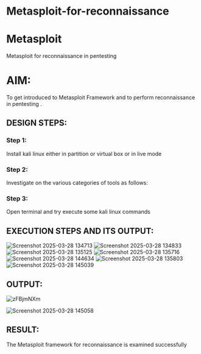 # Metasploit-for-reconnaissance
# Metasploit
Metasploit for reconnaissance in pentesting

# AIM:

To get introduced to Metasploit Framework and to  perform reconnaissance  in pentesting .

## DESIGN STEPS:

### Step 1:

Install kali linux either in partition or virtual box or in live mode

### Step 2:

Investigate on the various categories of tools as follows:

### Step 3:

Open terminal and try execute some kali linux commands

## EXECUTION STEPS AND ITS OUTPUT:
![Screenshot 2025-03-28 134713](https://github.com/user-attachments/assets/14fdde84-fc4a-4797-8e46-b1515f13984b)
![Screenshot 2025-03-28 134833](https://github.com/user-attachments/assets/3f08834f-c945-4049-b6ac-a0b221507411)
![Screenshot 2025-03-28 135125](https://github.com/user-attachments/assets/14757cd8-0f1f-4e36-8a5f-9dc5e8c94f15)
![Screenshot 2025-03-28 135716](https://github.com/user-attachments/assets/d94d640a-64b1-4795-b748-a0ef30f2ef4e)
![Screenshot 2025-03-28 144634](https://github.com/user-attachments/assets/3e7f3eb8-783b-47ba-8165-94ecf682a1f8)
![Screenshot 2025-03-28 135803](https://github.com/user-attachments/assets/7a3f68e1-c4fe-4aa4-a9a2-6307474de24b)
![Screenshot 2025-03-28 145039](https://github.com/user-attachments/assets/270ba7ab-6cec-4c71-853f-22b45165f6b7)


## OUTPUT:

![zFBjmNXm](https://github.com/user-attachments/assets/4ef9a1d1-7759-4fb0-8956-036832539b17)

![Screenshot 2025-03-28 145058](https://github.com/user-attachments/assets/14ed3af8-db0e-4585-9012-51f6403b314a)



## RESULT:
The Metasploit framework for reconnaissance is  examined successfully
